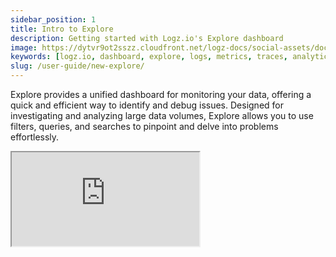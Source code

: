 ```yaml
---
sidebar_position: 1
title: Intro to Explore
description: Getting started with Logz.io's Explore dashboard
image: https://dytvr9ot2sszz.cloudfront.net/logz-docs/social-assets/docs-social.jpg
keywords: [logz.io, dashboard, explore, logs, metrics, traces, analytics, log analysis, observability]
slug: /user-guide/new-explore/
---
```


Explore provides a unified dashboard for monitoring your data, offering a quick and efficient way to identify and debug issues. Designed for investigating and analyzing large data volumes, Explore allows you to use filters, queries, and searches to pinpoint and delve into problems effortlessly.

<!-- ![Explore dashboard](https://dytvr9ot2sszz.cloudfront.net/logz-docs/explore-dashboard/explore-aug21.png)-->

<iframe
  src="https://guide.logz.io/cm0kz9d9i000403l0665xdmng"
  style={{ border: 'none', width: '100%', height: '900px' }}
  allow="fullscreen"
  id="navattic-embed"
/>


### Simple / Lucene

Click on the dropdown menu to switch between Simple and Lucene query-based search:

* **Simple**: An intuitive search with auto-complete functionality. It streamlines your search process and enables faster access to data.

Build your query by selecting fields, parameters, and conditions. To add a value that doesn't appear in your logs, type its name and click on the + sign. You can also add free text to your search, which will convert it into a Lucene query.

<!-- ![Smart Search gif](https://dytvr9ot2sszz.cloudfront.net/logz-docs/explore-dashboard/simple-search-aug6.gif)-->

* **Lucene**: Use Lucene query language for log searches. You can search for free text by typing the text string you want to find; for example, `error` will return all words containing this string, and using quotation marks, `"error"`, will return only the specific word you're searching for.

<!-- ![Lucene Search gif](https://dytvr9ot2sszz.cloudfront.net/logz-docs/explore-dashboard/advanced-search-aug6.gif)-->

![Choose Search Method](https://dytvr9ot2sszz.cloudfront.net/logz-docs/explore-dashboard/choose-search-aug21.png)


### Filters

Filters make it easy to refine and narrow your search. Start by selecting the account you want to filter. Then, click on a field to see its available parameters. Choose the values to include in your view or uncheck to remove them.

All visible fields appear on the left side, including exceptions (if any) and special fields that cannot be filtered but can be added to the table or used as a **field exists** filter.


You can pin up to three custom fields by hovering over them and clicking the star icon. 

<img src="https://dytvr9ot2sszz.cloudfront.net/logz-docs/explore-dashboard/explore-filters-aug21.png" alt="explore-fields" width="700"/>

### Graph View

Visualize trends over time and group data based on your investigations. Hover over the graph to see additional details about each data point, and click and drag to focus on specific time frames or data points.

You can enlarge or reduce the size of the graph by clicking the arrow button at the top right.


<img src="https://dytvr9ot2sszz.cloudfront.net/logz-docs/explore-dashboard/graph-view-aug21.png" alt="graph-view" width="700"/>


### Exceptions

Logz.io Exceptions automatically identifies and highlights exceptions in Explore.

You can see the number of exceptions detected for every query you run. Click the button to open the Exception quick view menu for a detailed view of the exceptions found.

Learn more about [Exceptions](https://docs.logz.io/docs/user-guide/explore/exceptions).

### Choose Time Frame

The default time frame in Explore is the last 15 minutes.

To select a custom time frame, click the time element and choose the period relevant to your overview or investigation.

### Observability IQ Assistant

Click the **AI Assistant** button to activate [Observability IQ Assistant](/docs/user-guide/observability/assistantiq/), an AI-powered, chat-based interface that lets you engage in a dynamic conversation with your data. Use one of the pre-configured prompts or type your own question to get real-time insights about your metrics, anomalies, trends, and the overall health of your environment.

![Observability IQ Assistant](https://dytvr9ot2sszz.cloudfront.net/logz-docs/explore-dashboard/assistant-aug21.gif)


### Group By

The default graph view is set to group by all fields, and you can choose specific fields to focus on from the dropdown menu. 

<img src="https://dytvr9ot2sszz.cloudfront.net/logz-docs/explore-dashboard/groupby-aug21.png" alt="smart-search-groupby" width="700"/>



### Table Density

Click the 1L button to change the table view. Selecting **1 Line** provides a compact view, **2 Lines** displays two lines from the logs, and **Expanded** offers a full log view, presenting all relevant data for easier viewing.


<!-- <img src="https://dytvr9ot2sszz.cloudfront.net/logz-docs/explore-dashboard/expand-table-aug6.gif" alt="expand-view" width="700"/>-->

### Create Alert, Copy Link, Export CSV

The ⋮ menu offers additional options for Explore, including:

* **Create Alert**: Opens the configure alert page with the current values and filters already added to the configuration
* **Copy Link**: Generates a URL with your current view, which you can share with team members. You need to be logged in to Logz.io to view it
* **Export CSV**: Exports up to 50,000 logs to a CSV file, including the timestamp and log message

<img src="https://dytvr9ot2sszz.cloudfront.net/logz-docs/explore-dashboard/explore-menu-aug21.png" alt="side-menu" width="700"/>

### Logs Table

Use the Logs Table to view and analyze logs. Access relevant logs and their details quickly, customizing the table by adding or removing columns.

Expand each log to view additional details, see the log in JSON format, and add columns to the table. Filter values in or out of your view as needed. Use the Observability IQ Assistant on fields or values to gain more information about them. 

In the top right corner, choose to view a single log in a new window, view surrounding logs for context, and share the URL of the specific log you're viewing.

<img src="https://dytvr9ot2sszz.cloudfront.net/logz-docs/explore-dashboard/logs-aug21.png" alt="smart-search" width="700"/>

